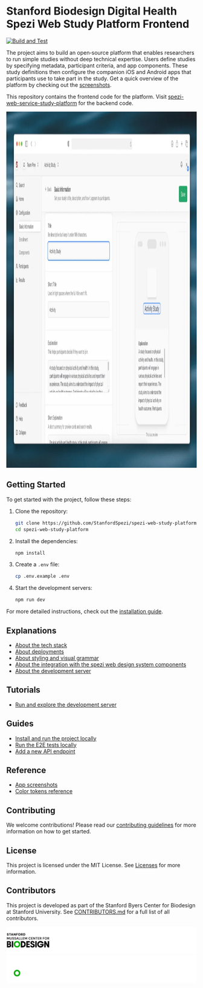 <!--

This source file is part of the Stanford Biodesign Digital Health Spezi Web Study Platform open-source project

SPDX-FileCopyrightText: 2025 Stanford University and the project authors (see CONTRIBUTORS.md)

SPDX-License-Identifier: MIT

-->

# Stanford Biodesign Digital Health Spezi Web Study Platform Frontend

[![Build and Test](https://github.com/StanfordSpezi/spezi-web-study-platform/actions/workflows/build-and-test.yml/badge.svg)](https://github.com/StanfordSpezi/spezi-web-study-platform/actions/workflows/build-and-test.yml)

The project aims to build an open‑source platform that enables researchers to run simple studies without deep technical expertise. Users define studies by specifying metadata, participant criteria, and app components. These study definitions then configure the companion iOS and Android apps that participants use to take part in the study. Get a quick overview of the platform by checking out the [screenshots](docs/reference/screenshots.md).

This repository contains the frontend code for the platform. Visit [spezi-web-service-study-platform](https://github.com/StanfordSpezi/spezi-web-service-study-platform) for the backend code.

<img width="1618" height="939" alt="Spezi Web Study Platform interface overview" src="./images/hero.webp" />

## Getting Started

To get started with the project, follow these steps:

1. Clone the repository:
   ```bash
   git clone https://github.com/StanfordSpezi/spezi-web-study-platform.git
   cd spezi-web-study-platform
   ```
2. Install the dependencies:
   ```bash
   npm install
   ```
3. Create a `.env` file:
   ```bash
   cp .env.example .env
   ```
4. Start the development servers:
   ```bash
   npm run dev
   ```

For more detailed instructions, check out the [installation guide](docs/guides/installation.md).

## Explanations

- [About the tech stack](docs/explanations/tech-stack.md)
- [About deployments](docs/explanations/deployment.md)
- [About styling and visual grammar](docs/explanations/styling.md)
- [About the integration with the spezi web design system components](docs/explanations/design-system-components.md)
- [About the development server](docs/explanations/development-server.md)

## Tutorials

- [Run and explore the development server](docs/tutorials/development-server.md)

## Guides

- [Install and run the project locally](docs/guides/installation.md)
- [Run the E2E tests locally](docs/guides/e2e-testing-local.md)
- [Add a new API endpoint](docs/guides/add-api-endpoint.md)

## Reference

- [App screenshots](docs/reference/screenshots.md)
- [Color tokens reference](docs/reference/color-tokens.md)

## Contributing

We welcome contributions! Please read our [contributing guidelines](https://github.com/StanfordSpezi/.github/blob/main/CONTRIBUTING.md) for more information on how to get started.

## License

This project is licensed under the MIT License. See [Licenses](https://github.com/StanfordSpezi/spezi-web-study-platform/tree/main/LICENSES) for more information.

## Contributors

This project is developed as part of the Stanford Byers Center for Biodesign at Stanford University.
See [CONTRIBUTORS.md](https://github.com/StanfordSpezi/spezi-web-study-platform/tree/main/CONTRIBUTORS.md) for a full list of all contributors.

![Stanford Byers Center for Biodesign Logo](https://raw.githubusercontent.com/StanfordBDHG/.github/main/assets/biodesign-footer-light.png#gh-light-mode-only)
![Stanford Byers Center for Biodesign Logo](https://raw.githubusercontent.com/StanfordBDHG/.github/main/assets/biodesign-footer-dark.png#gh-dark-mode-only)
